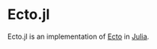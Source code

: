# Ecto.jl

Ecto.jl is an implementation of [Ecto](https://github.com/elixir-ecto/ecto) in [Julia](http://julialang.org).
